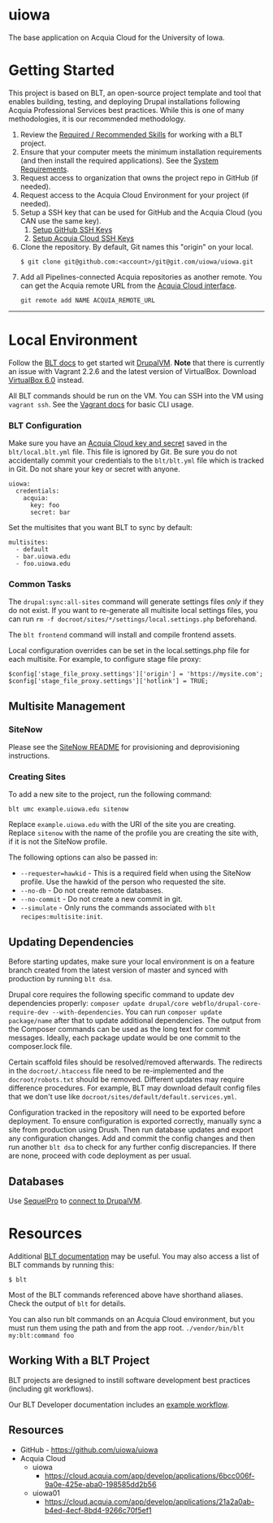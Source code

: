 # uiowa

The base application on Acquia Cloud for the University of Iowa.

# Getting Started

This project is based on BLT, an open-source project template and tool that enables building, testing, and deploying Drupal installations following Acquia Professional Services best practices. While this is one of many methodologies, it is our recommended methodology.

1. Review the [Required / Recommended Skills](https://docs.acquia.com/blt/developer/skills/) for working with a BLT project.
2. Ensure that your computer meets the minimum installation requirements (and then install the required applications). See the [System Requirements](https://docs.acquia.com/blt/install/#general-requirements).
3. Request access to organization that owns the project repo in GitHub (if needed).
4. Request access to the Acquia Cloud Environment for your project (if needed).
5. Setup a SSH key that can be used for GitHub and the Acquia Cloud (you CAN use the same key).
    1. [Setup GitHub SSH Keys](https://help.github.com/articles/adding-a-new-ssh-key-to-your-github-account/)
    2. [Setup Acquia Cloud SSH Keys](https://docs.acquia.com/acquia-cloud/ssh/generate)
6. Clone the repository. By default, Git names this "origin" on your local.
    ```
    $ git clone git@github.com:<account>/git@git.com/uiowa/uiowa.git
    ```
7. Add all Pipelines-connected Acquia repositories as another remote. You can get the Acquia remote URL from the [Acquia Cloud interface](https://docs.acquia.com/acquia-cloud/develop/repository/git).
    ```
    git remote add NAME ACQUIA_REMOTE_URL
    ```
----
# Local Environment
Follow the [BLT docs](https://docs.acquia.com/blt/install/local-development/) to get started wit [DrupalVM](https://www.drupalvm.com/). **Note** that there is currently an issue with Vagrant 2.2.6 and the latest version of VirtualBox. Download [VirtualBox 6.0](https://www.virtualbox.org/wiki/Download_Old_Builds_6_0) instead.

All BLT commands should be run on the VM. You can SSH into the VM using `vagrant ssh`. See the [Vagrant docs](https://www.vagrantup.com/docs/cli/) for basic CLI usage.

### BLT Configuration
Make sure you have an [Acquia Cloud key and secret](https://docs.acquia.com/acquia-cloud/develop/api/auth/) saved in the `blt/local.blt.yml` file. This file is ignored by Git. Be sure you do not accidentally commit your credentials to the `blt/blt.yml` file which is tracked in Git. Do not share your key or secret with anyone.
```
uiowa:
  credentials:
    acquia:
      key: foo
      secret: bar
```

Set the multisites that you want BLT to sync by default:
```
multisites:
  - default
  - bar.uiowa.edu
  - foo.uiowa.edu
```

### Common Tasks
The `drupal:sync:all-sites` command will generate settings files _only_ if they do not exist. If you want to re-generate all multisite local settings files, you can run `rm -f docroot/sites/*/settings/local.settings.php` beforehand.

The `blt frontend` command will install and compile frontend assets.

Local configuration overrides can be set in the local.settings.php file for each multisite. For example, to configure stage file proxy:
```
$config['stage_file_proxy.settings']['origin'] = 'https://mysite.com';
$config['stage_file_proxy.settings']['hotlink'] = TRUE;
```

## Multisite Management
### SiteNow
Please see the [SiteNow README](docroot/profiles/custom/sitenow/README.md) for provisioning and deprovisioning instructions.

### Creating Sites
To add a new site to the project, run the following command:
```
blt umc example.uiowa.edu sitenow
```
Replace `example.uiowa.edu` with the URI of the site you are creating. Replace `sitenow` with the name of the profile you are creating the site with, if it is not the SiteNow profile.

The following options can also be passed in:
* `--requester=hawkid` - This is a required field when using the SiteNow profile. Use the hawkid of the person who requested the site.
* `--no-db` - Do not create remote databases.
* `--no-commit` - Do not create a new commit in git.
* `--simulate` - Only runs the commands associated with `blt recipes:multisite:init`.

## Updating Dependencies
Before starting updates, make sure your local environment is on a feature branch created from the latest version of master and synced with production by running `blt dsa`.

Drupal core requires the following specific command to update dev dependencies properly: `composer update drupal/core webflo/drupal-core-require-dev --with-dependencies`. You can run `composer update package/name` after that to update additional dependencies. The output from the Composer commands can be used as the long text for commit messages. Ideally, each package update would be one commit to the composer.lock file.

Certain scaffold files should be resolved/removed afterwards. The redirects in the `docroot/.htaccess` file need to be re-implemented and the `docroot/robots.txt` should be removed. Different updates may require difference procedures. For example, BLT may download default config files that we don't use like `docroot/sites/default/default.services.yml`.

Configuration tracked in the repository will need to be exported before deployment. To ensure configuration is exported correctly, manually sync a site from production using Drush. Then run database updates and export any configuration changes. Add and commit the config changes and then run another `blt dsa` to check for any further config discrepancies. If there are none, proceed with code deployment as per usual.

## Databases
Use [SequelPro](https://www.sequelpro.com/) to [connect to DrupalVM](http://docs.drupalvm.com/en/latest/configurations/databases-mysql/#connect-using-sequel-pro-or-a-similar-client).

# Resources
Additional [BLT documentation](https://docs.acquia.com/blt/) may be useful. You may also access a list of BLT commands by running this:
```
$ blt
```

Most of the BLT commands referenced above have shorthand aliases. Check the output of `blt` for details.

You can also run blt commands on an Acquia Cloud environment, but you must run them using the path and from the app root. `./vendor/bin/blt my:blt:command foo`

## Working With a BLT Project

BLT projects are designed to instill software development best practices (including git workflows).

Our BLT Developer documentation includes an [example workflow](https://docs.acquia.com/blt/developer/dev-workflow/#workflow-example-local-development).

## Resources

* GitHub - https://github.com/uiowa/uiowa
* Acquia Cloud
  * uiowa
    * https://cloud.acquia.com/app/develop/applications/6bcc006f-9a0e-425e-aba0-198585dd2b56
  * uiowa01
    * https://cloud.acquia.com/app/develop/applications/21a2a0ab-b4ed-4ecf-8bd4-9266c70f5ef1
